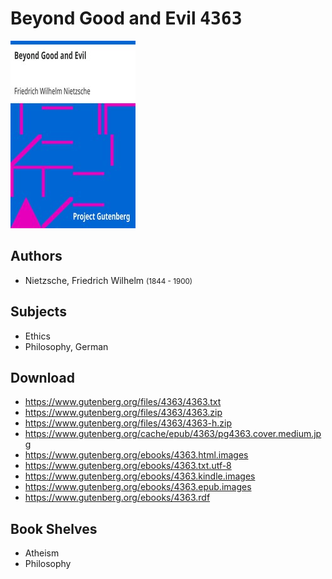 # Beyond Good and Evil <kbd>4363</kbd>

![](./cover.medium.jpg "")

## Authors


 - Nietzsche, Friedrich Wilhelm <small>(1844 - 1900)</small>

## Subjects


 - Ethics
 - Philosophy, German

## Download


 - https://www.gutenberg.org/files/4363/4363.txt
 - https://www.gutenberg.org/files/4363/4363.zip
 - https://www.gutenberg.org/files/4363/4363-h.zip
 - https://www.gutenberg.org/cache/epub/4363/pg4363.cover.medium.jpg
 - https://www.gutenberg.org/ebooks/4363.html.images
 - https://www.gutenberg.org/ebooks/4363.txt.utf-8
 - https://www.gutenberg.org/ebooks/4363.kindle.images
 - https://www.gutenberg.org/ebooks/4363.epub.images
 - https://www.gutenberg.org/ebooks/4363.rdf

## Book Shelves


 - Atheism
 - Philosophy
